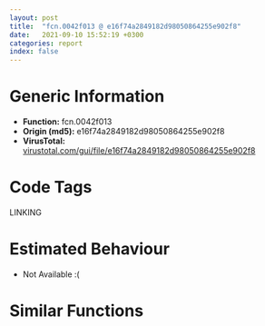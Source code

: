 ```yaml
---
layout: post
title:  "fcn.0042f013 @ e16f74a2849182d98050864255e902f8"
date:   2021-09-10 15:52:19 +0300
categories: report
index: false
---
```


# Generic Information
- **Function:** fcn.0042f013
- **Origin (md5):** e16f74a2849182d98050864255e902f8
- **VirusTotal:** [virustotal.com/gui/file/e16f74a2849182d98050864255e902f8][virustotal_ref]

# Code Tags
<span class="tag" id="LINKING">LINKING</span>


# Estimated Behaviour
<ul><li class="bhv-desc" id="na">Not Available :(</li></ul>

# Similar Functions
<script type="text/javascript" src="https://www.gstatic.com/charts/loader.js"></script>
<script type="text/javascript">

    google.charts.load('current', {'packages':['corechart']});
    google.charts.setOnLoadCallback(drawChart);

    function drawChart() {
    var data = new google.visualization.DataTable();
        data.addColumn('number', 'X');
        data.addColumn('number', 'Y');
        data.addColumn({type: 'string', role: 'tooltip', 'p': {'html': true}});
        data.addColumn({'type': 'string', 'role': 'style'});
        
        data.addRows([
    [0, 0, '<b><a href="/report/fcn.0042f013@e16f74a2849182d98050864255e902f8">fcn.0042f013</a><br>@e16f74a2849182d98050864255e902f8</b><br>', 'point { fill-color: #e0440e; }'],

        ]);

    var options = {
        title: 'Similarity Plot',
        legend: 'none',
        colors: ['#dedbd9', '#e6693e', '#ec8f6e', '#f3b49f', '#f6c7b6'],
        tooltip: {isHtml: true, trigger: 'both'},
        explorer: {
        actions: ["dragToZoom", "rightClickToReset"],
        },
        chartArea: {
        width: '80%',
        height: '80%'
        },
        width: '100%',
        height: '100%'
    };

    var chart = new google.visualization.ScatterChart(document.getElementById('chart_div'));

    chart.draw(data, options);
    }
    
</script>


<div id="chart_div" style="width: 100%px; height: 100%;"></div>

# Disassembled Code
{% highlight nasm %}

push ebp
mov ebp, esp
and esp, 0xfffffff8
push 0xffffffffffffffff
push 0x451bc8
mov eax, dword
push eax
sub esp, 0xb0
mov eax, dword[0x476084]
xor eax, esp
mov dword[esp+0xa8], eax
push ebx
push esi
push edi
mov eax, dword[0x476084]
xor eax, esp
push eax
lea eax, [esp+0xc0]
mov dword
push dword[0x47769c]
mov edi, ecx
push dword[0x477108]
xor ebx, ebx
push ebx
mov dword[esp+0x40], edi
call fcn.0043b050
mov dword[esp+0x20], 0x4e
mov dword[esp+0x1c], 0xd
add dword[esp+0x20], 0xffffffcb
mov eax, dword[esp+0x1c]
add eax, dword[esp+0x20]
add esp, 0xc
mov dword[esp+0x10], eax
mov eax, dword[esp+0x10]
mov ecx, dword[esp+0x14]
sub eax, ecx
mov dword[esp+0x10], eax
mov eax, dword[esp+0x10]
cdq
push 6
pop ecx
idiv ecx
mov ecx, dword[esp+0x14]
imul eax, ecx
mov ecx, dword[esp+0x10]
mov edx, dword[esp+0x14]
imul ecx, edx
imul ecx, ecx, 0x14
add eax, ecx
mov ecx, dword[esp+0x10]
sub eax, ecx
mov ecx, dword[esp+0x14]
sub eax, ecx
mov ecx, dword[esp+0x10]
lea eax, [eax+ecx+0x25]
mov dword[esp+0x14], eax
mov eax, dword[esp+0x10]
mov ecx, dword[esp+0x14]
add eax, eax
sub eax, ecx
mov ecx, dword[esp+0x10]
sub eax, ecx
add eax, dword[esp+0x14]
mov dword[esp+0x14], eax
mov eax, dword[esp+0x10]
add eax, dword[esp+0x14]
mov dword[esp+0x14], eax
mov eax, dword[esp+0x10]
add eax, dword[esp+0x14]
mov dword[esp+0x14], eax
mov eax, dword[esp+0x10]
mov esi, dword[0x477978]
imul eax, eax, 0x52
mov dword[esp+0x10], eax
mov eax, 0x6ac0
mov dword[esp+0x44], 0xf414c260
mov word[esp+0x48], ax
mov dword[esp+0x4a], 0xd1b611cf
mov dword[esp+0x4e], 0xbb00aa00
mov word[esp+0x52], 0x58bb
call fcn.0043b5b1
lea ecx, [esp+0x70]
push ecx
push esi
call dword[eax+0x1f0]
cmp eax, ebx
jge off.b348
push eax
push dword[0x4776a0]
push 1
call fcn.0043b050
add esp, 0xc
jmp off.b941
lea eax, [edi+0x10]
push eax
lea eax, [esp+0x74]
push eax
call fcn.0043b92c
mov dword[esp+0x10], eax
mov dword[esp+0x14], 0x15
mov eax, dword[esp+0x14]
add eax, dword[esp+0x14]
push 0x5d
mov dword[esp+0x18], eax
mov eax, dword[esp+0x18]
cdq
pop ecx
idiv ecx
push 0x4a
pop esi
push 0x34
mov ecx, eax
mov eax, dword[esp+0x18]
cdq
idiv esi
pop esi
push 0x2c
add ecx, eax
mov eax, dword[esp+0x18]
cdq
idiv esi
add ecx, eax
mov eax, dword[esp+0x18]
imul eax, eax, 0x3f
sub ecx, eax
mov eax, dword[esp+0x18]
mov edx, dword[esp+0x18]
imul eax, edx
imul eax, eax, 0x38
add ecx, eax
add ecx, dword[esp+0x18]
mov dword[esp+0x18], ecx
mov eax, dword[esp+0x18]
cdq
pop ecx
idiv ecx
mov ecx, dword[esp+0x14]
imul eax, ecx
mov ecx, dword[esp+0x14]
sub eax, ecx
mov ecx, dword[esp+0x14]
lea eax, [eax+ecx+0xf]
mov dword[esp+0x14], eax
cmp dword[esp+0x10], ebx
jge off.b1918
fldz
mov dword[esp+0x40], ebx
fst qword[esp+0x1c]
fld qword[0x4708e0]
fstp qword[esp+0x2c]
fld qword[0x4708d8]
fst qword[esp+0x14]
fld qword[0x4708d0]
fstp qword[esp+0x24]
fld qword[0x4708c8]
fstp qword[esp+0x24]
fld qword[0x4708c0]
fst qword[esp+0x24]
fld qword[esp+0x1c]
fcomp qword[esp+0x24]
fnstsw ax
test ah, 0x41
jp off.b679
fld qword[esp+0x24]
fld qword[esp+0x2c]
fmul qword[0x4708b8]
fsubp st(1)
fsub qword[esp+0x1c]
fld qword[esp+0x14]
fmul qword[esp+0x1c]
fmulp st(2)
fsubrp st(1)
fadd qword[esp+0x1c]
fsub qword[0x4708b0]
fstp qword[esp+0x14]
fld qword[esp+0x14]
fsubrp st(2)
fld qword[esp+0x2c]
faddp st(2)
fld qword[esp+0x24]
faddp st(2)
fmul qword[esp+0x14]
fmul qword[0x4708a8]
fdiv qword[0x4708f0]
fsubp st(1)
fld qword[esp+0x14]
fmul qword[0x4708a0]
faddp st(1)
fsub qword[esp+0x1c]
fstp qword[esp+0x1c]
jmp off.b685
fstp st(2)
fstp st(0)
fstp st(0)
call fcn.0043b5b1
lea ecx, [esp+0x40]
push ecx
lea ecx, [esp+0x74]
push ecx
call dword[eax+0x1f4]
mov eax, dword[esp+0x40]
cmp eax, ebx
jne off.b719
mov eax, dword[0x4778b0]
push eax
lea eax, [esp+0x84]
call fcn.00404f5c
lea eax, [esp+0x80]
push eax
mov ecx, 0xfde9
lea edx, [esp+0xa0]
mov dword[esp+0xcc], ebx
call fcn.00447e00
pop ecx
mov byte[esp+0xc8], 1
cmp dword[eax+0x14], 0x10
jb off.b781
mov eax, dword[eax]
push dword[esp+0x10]
push eax
push dword[0x4776a4]
push 1
call fcn.0043b050
add esp, 0x10
push 1
xor edi, edi
lea esi, [esp+0xa0]
call fcn.00404af1
or dword[esp+0xc8], 0xffffffff
push 1
lea esi, [esp+0x84]
call fcn.00404e35
fld qword[0x470960]
fstp qword[esp+0x1c]
fld qword[esp+0x1c]
fsub qword[0x470958]
fstp qword[esp+0x1c]
fld qword[esp+0x1c]
fadd qword[esp+0x1c]
fstp qword[esp+0x1c]
fld qword[esp+0x1c]
fmul qword[0x470950]
fstp qword[esp+0x1c]
fld qword[esp+0x1c]
fmul qword[0x470948]
fmul qword[esp+0x1c]
fsub qword[0x470940]
fstp qword[esp+0x1c]
fld qword[esp+0x1c]
push dword[esp+0x40]
fsub qword[0x470938]
fstp qword[esp+0x20]
call fcn.0043b140
mov edi, dword[esp+0x34]
lea eax, [edi+0x10]
push eax
lea eax, [esp+0x48]
push eax
call fcn.0043b92c
cmp eax, ebx
jge off.b1918
push eax
push dword[0x4776a8]
push 1
call fcn.0043b050
add esp, 0xc
push dword[0x4776ac]
lea eax, [esp+0x58]
call fcn.004045d8
mov dword[esp+0xc8], 2
mov dword[esp+0x1c], 0x58
mov dword[esp+0x14], 0x4f
mov dword[esp+0x10], 0x1e
mov eax, dword[esp+0x14]
mov ecx, dword[esp+0x14]
imul eax, ecx
mov dword[esp+0x10], eax
add dword[esp+0x10], 0x31
mov eax, dword[esp+0x10]
mov ecx, dword[esp+0x1c]
cmp ecx, eax
jle off.b1082
mov eax, dword[esp+0x14]
add eax, dword[esp+0x1c]
mov ecx, dword[esp+0x1c]
lea eax, [eax+ecx+2]
mov dword[esp+0x10], eax
push dword[0x47797c]
call dword[sym.imp.KERNEL32.dll_LoadLibraryW]
mov dword[esp+0x1c], eax
cmp eax, ebx
je off.b1748
mov eax, dword[str.VVh__SIN_Hi_HL_H:]
push eax
mov esi, eax
call fcn.00412ec0
pop ecx
mov ecx, esi
lea esi, [esp+0x54]
call fcn.0040456f
push dword[0x4776b0]
mov edi, dword[sym.imp.KERNEL32.dll_GetProcAddress]
push dword[esp+0x20]
call edi
cmp eax, ebx
je off.b1232
call eax
xor ecx, ecx
cmp eax, ebx
setl cl
push eax
push dword[0x4776b4]
push ecx
call fcn.0043b050
fld qword[0x4708c8]
fstp qword[esp+0x38]
add esp, 0xc
fld qword[0x470930]
fstp qword[esp+0x2c]
fld qword[0x470928]
fstp qword[esp+0x2c]
fld qword[0x470960]
fstp qword[esp+0x2c]
fld qword[esp+0x2c]
fsub qword[0x470920]
fstp qword[esp+0x2c]
mov eax, dword[0x4776b8]
push eax
mov esi, eax
call fcn.00412ec0
pop ecx
mov ecx, esi
lea esi, [esp+0x54]
call fcn.0040456f
push dword[0x4776b8]
push dword[esp+0x20]
call edi
mov edi, eax
cmp edi, ebx
je off.b1720
mov dword[esp+0x3c], ebx
mov byte[esp+0xc8], 3
mov dword[esp+0x14], 0x15
mov eax, dword[esp+0x14]
add eax, dword[esp+0x14]
push 0x5d
mov dword[esp+0x18], eax
mov eax, dword[esp+0x18]
cdq
pop ecx
idiv ecx
push 0x4a
pop esi
push 0x34
mov ecx, eax
mov eax, dword[esp+0x18]
cdq
idiv esi
pop esi
push 0x2c
add ecx, eax
mov eax, dword[esp+0x18]
cdq
idiv esi
mov esi, 0x4543e0
add ecx, eax
mov eax, dword[esp+0x18]
imul eax, eax, 0x3f
sub ecx, eax
mov eax, dword[esp+0x18]
mov edx, dword[esp+0x18]
imul eax, edx
imul eax, eax, 0x38
add ecx, eax
add ecx, dword[esp+0x18]
mov dword[esp+0x18], ecx
mov eax, dword[esp+0x18]
cdq
pop ecx
idiv ecx
mov ecx, dword[esp+0x14]
imul eax, ecx
mov ecx, dword[esp+0x14]
sub eax, ecx
mov ecx, dword[esp+0x14]
lea eax, [eax+ecx+0xf]
mov dword[esp+0x14], eax
lea eax, [esp+0x3c]
push eax
push esi
lea eax, [esp+0x78]
push eax
call edi
cmp eax, ebx
jge off.b1462
lea eax, [esp+0x3c]
push eax
push esi
lea eax, [esp+0x4c]
push eax
call edi
mov dword[esp+0x10], eax
cmp eax, ebx
jl off.b1696
mov eax, dword[str._QFBWFjMPWBM_F]
push eax
mov esi, eax
call fcn.00412ec0
pop ecx
mov ecx, esi
lea esi, [esp+0x54]
call fcn.0040456f
mov ecx, dword[esp+0x34]
mov eax, dword[esp+0x3c]
mov edx, dword[eax]
add ecx, 0x10
push ecx
push 0x4543f0
push ebx
push eax
call dword[edx+0xc]
fldz
fst qword[esp+0x1c]
mov dword[esp+0x10], eax
fld qword[0x4708e0]
fstp qword[esp+0x2c]
fld qword[0x4708d8]
fst qword[esp+0x14]
fld qword[0x4708d0]
fstp qword[esp+0x24]
fld qword[0x4708c8]
fstp qword[esp+0x24]
fld qword[0x4708c0]
fst qword[esp+0x24]
fld qword[esp+0x1c]
fcomp qword[esp+0x24]
fnstsw ax
test ah, 0x41
jp off.b1690
fld qword[esp+0x24]
fld qword[esp+0x2c]
fmul qword[0x4708b8]
fsubp st(1)
fsub qword[esp+0x1c]
fld qword[esp+0x14]
fmul qword[esp+0x1c]
fmulp st(2)
fsubrp st(1)
fadd qword[esp+0x1c]
fsub qword[0x4708b0]
fstp qword[esp+0x14]
fld qword[esp+0x14]
fsubrp st(2)
fld qword[esp+0x2c]
faddp st(2)
fld qword[esp+0x24]
faddp st(2)
fmul qword[esp+0x14]
fmul qword[0x4708a8]
fdiv qword[0x4708f0]
fsubp st(1)
fld qword[esp+0x14]
fmul qword[0x4708a0]
faddp st(1)
fsub qword[esp+0x1c]
fstp qword[esp+0x1c]
jmp off.b1696
fstp st(2)
fstp st(0)
fstp st(0)
mov byte[esp+0xc8], 2
mov eax, dword[esp+0x3c]
cmp eax, ebx
je off.b1838
mov ecx, dword[eax]
push eax
call dword[ecx+8]
jmp off.b1838
call fcn.0043b5b1
call dword[eax+0x48]
cmp eax, ebx
jle off.b1742
and eax, 0xffff
or eax, 0x80070000
mov dword[esp+0x10], eax
jmp off.b1838
call fcn.0043b5b1
call dword[eax+0x48]
cmp eax, ebx
jle off.b1770
and eax, 0xffff
or eax, 0x80070000
mov dword[esp+0x14], 0x37
mov dword[esp+0x10], eax
mov eax, dword[esp+0x14]
mov ecx, dword[esp+0x14]
imul eax, ecx
mov ecx, dword[esp+0x14]
imul eax, eax, 0x5f
imul ecx, ecx, 0x29
add eax, ecx
mov ecx, dword[esp+0x14]
imul ecx, ecx, 0x21
add eax, ecx
mov ecx, dword[esp+0x14]
sub eax, ecx
mov ecx, dword[esp+0x14]
sub eax, ecx
mov ecx, dword[esp+0x14]
lea eax, [eax+ecx+0x2c]
mov dword[esp+0x14], eax
cmp dword[esp+0x10], ebx
jge off.b1880
cmp dword[esp+0x68], 0x10
mov eax, dword[esp+0x54]
jae off.b1859
lea eax, [esp+0x54]
push eax
push dword[esp+0x14]
push dword[0x4776c0]
push 1
call fcn.0043b050
add esp, 0x10
or dword[esp+0xc8], 0xffffffff
push 1
xor edi, edi
lea esi, [esp+0x58]
call fcn.00404af1
cmp dword[esp+0x10], ebx
jge off.b1914
xor eax, eax
jmp off.b2362
mov edi, dword[esp+0x34]
mov eax, dword[edi+0x10]
mov edx, dword[eax]
lea ecx, [edi+0x14]
push ecx
push 0x454400
push eax
call dword[edx]
cmp eax, ebx
jge off.b1958
push eax
push dword[0x4776c4]
push 1
call fcn.0043b050
add esp, 0xc
jmp off.b1907
mov eax, dword[edi+0x10]
mov ecx, dword[eax]
push edi
push eax
call dword[ecx+0xc]
cmp eax, ebx
jge off.b2058
push eax
push dword[0x4776c8]
push 1
call fcn.0043b050
fld qword[0x470918]
fstp qword[esp+0x38]
add esp, 0xc
fld qword[0x470910]
fstp qword[esp+0x2c]
fld qword[0x470908]
fstp qword[esp+0x2c]
fld qword[0x470900]
fstp qword[esp+0x24]
fld qword[0x4708f8]
fstp qword[esp+0x24]
fld qword[esp+0x2c]
fdiv qword[0x4708f0]
fstp qword[esp+0x24]
jmp off.b1907
mov eax, dword[edi+0x14]
mov ecx, dword[eax]
push eax
call dword[ecx+0xc]
cmp eax, ebx
jge off.b2152
push eax
push dword[0x4776cc]
push 1
call fcn.0043b050
mov dword[esp+0x1c], 6
mov eax, dword[esp+0x1c]
mov ecx, dword[esp+0x1c]
imul eax, ecx
mov ecx, dword[esp+0x1c]
imul eax, eax, 0x37
imul ecx, ecx, 0x48
add eax, ecx
add eax, dword[esp+0x1c]
add esp, 0xc
mov dword[esp+0x10], eax
mov eax, dword[esp+0x10]
mov dword[esp+0x10], eax
mov eax, dword[esp+0x10]
add eax, dword[esp+0x10]
mov dword[esp+0x10], eax
jmp off.b1907
cmp dword[edi+0xc], ebx
je off.b2167
mov ecx, dword[edi+0xc]
push dword[edi+0x10]
mov eax, dword[ecx]
call dword[eax]
mov esi, dword[edi+0x10]
mov eax, dword[esi]
push 2
push esi
call dword[eax+0x14]
fldz
fst qword[esp+0x34]
fld qword[0x4708e0]
fstp qword[esp+0x2c]
fld qword[0x4708d8]
fst qword[esp+0x1c]
fld qword[0x4708d0]
fstp qword[esp+0x24]
fld qword[0x4708c8]
fstp qword[esp+0x24]
fld qword[0x4708c0]
fst qword[esp+0x24]
fld qword[esp+0x34]
fcomp qword[esp+0x24]
fnstsw ax
test ah, 0x41
jp off.b2353
fld qword[esp+0x24]
fld qword[esp+0x2c]
fmul qword[0x4708b8]
fsubp st(1)
fsub qword[esp+0x34]
fld qword[esp+0x1c]
fmul qword[esp+0x34]
fmulp st(2)
fsubrp st(1)
fadd qword[esp+0x34]
fsub qword[0x4708b0]
fstp qword[esp+0x1c]
fld qword[esp+0x1c]
fsubrp st(2)
fld qword[esp+0x2c]
faddp st(2)
fld qword[esp+0x24]
faddp st(2)
fmul qword[esp+0x1c]
fmul qword[0x4708a8]
fdiv qword[0x4708f0]
fsubp st(1)
fld qword[esp+0x1c]
fmul qword[0x4708a0]
faddp st(1)
fsub qword[esp+0x34]
fstp qword[esp+0x34]
jmp off.b2359
fstp st(2)
fstp st(0)
fstp st(0)
xor eax, eax
inc eax
mov ecx, dword[esp+0xc0]
mov dword
pop ecx
pop edi
pop esi
pop ebx
mov ecx, dword[esp+0xa8]
xor ecx, esp
call fcn.00410cd7
mov esp, ebp
pop ebp
ret

{% endhighlight %}

[virustotal_ref]: https://www.virustotal.com/gui/file/e16f74a2849182d98050864255e902f8